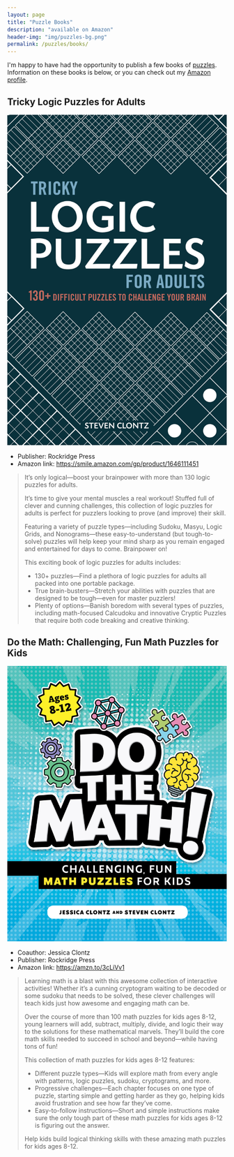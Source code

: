 ```yaml
---
layout: page
title: "Puzzle Books"
description: "available on Amazon"
header-img: "img/puzzles-bg.png"
permalink: /puzzles/books/
---
```


I'm happy to have had the opportunity to publish a few
books of [puzzles](/puzzles/). Information on these books is
below, or you can check out my
[Amazon profile](https://www.amazon.com/Steven-Clontz/e/B083TJ1YN6).

## Tricky Logic Puzzles for Adults

[![book](/img/2020book.jpg)](https://smile.amazon.com/gp/product/1646111451)

- Publisher: Rockridge Press
- Amazon link: <https://smile.amazon.com/gp/product/1646111451>

> It’s only logical―boost your brainpower with more than 130 logic puzzles for adults.
>
>It’s time to give your mental muscles a real workout! Stuffed full of clever and cunning challenges, this collection of logic puzzles for adults is perfect for puzzlers looking to prove (and improve) their skill.
>
>Featuring a variety of puzzle types―including Sudoku, Masyu, Logic Grids, and Nonograms―these easy-to-understand (but tough-to-solve) puzzles will help keep your mind sharp as you remain engaged and entertained for days to come. Brainpower on!
>
>This exciting book of logic puzzles for adults includes:
>
>- 130+ puzzles―Find a plethora of logic puzzles for adults all packed into one portable package.
>- True brain-busters―Stretch your abilities with puzzles that are designed to be tough―even for master puzzlers!
>- Plenty of options―Banish boredom with several types of puzzles, including math-focused Calcudoku and innovative Cryptic Puzzles that require both code breaking and creative thinking.

## Do the Math: Challenging, Fun Math Puzzles for Kids

[![book](/img/2021book.jpg)](https://amzn.to/3cLiVv1)

- Coauthor: Jessica Clontz
- Publisher: Rockridge Press
- Amazon link: <https://amzn.to/3cLiVv1>

>Learning math is a blast with this awesome collection of interactive activities! Whether it’s a cunning cryptogram waiting to be decoded or some sudoku that needs to be solved, these clever challenges will teach kids just how awesome and engaging math can be.
>
>Over the course of more than 100 math puzzles for kids ages 8-12, young learners will add, subtract, multiply, divide, and logic their way to the solutions for these mathematical marvels. They’ll build the core math skills needed to succeed in school and beyond―while having tons of fun!
>
>This collection of math puzzles for kids ages 8-12 features:
>
> - Different puzzle types―Kids will explore math from every angle with patterns, logic puzzles, sudoku, cryptograms, and more.
> - Progressive challenges―Each chapter focuses on one type of puzzle, starting simple and getting harder as they go, helping kids avoid frustration and see how far they’ve come.
> - Easy-to-follow instructions―Short and simple instructions make sure the only tough part of these math puzzles for kids ages 8-12 is figuring out the answer.
>
> Help kids build logical thinking skills with these amazing math puzzles for kids ages 8-12.
